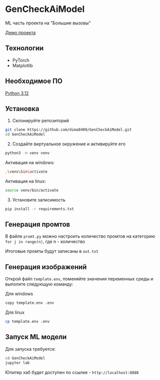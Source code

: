 # GenCheckAiModel
ML часть проекта на "Большие вызовы"

[Демо проекта](hhttps://github.com/dima0409/GenCheckAIBot)

## Технологии 
- PyTorch
- Matplotlib

## Необходимое ПО
[Python 3.12](https://www.python.org/downloads)

## Установка

1. Склонируйте репозиторий
```bash
git clone https://github.com/dima0409/GenCheckAiModel.git
cd GenCheckAiModel
```

2. Создайте виртуальное окружение и активируйте его
```bash
python3 -m venv venv
```
Активация на windows:
```bash
.\venv\bin\activate
```
Активация на linux:
```bash
source venv/bin/activate
```

3. Установите записимость
```bash
pip install -r requirements.txt
```

## Генерация промтов

В файле `promt.py` можно настроить количество промтов на категорию
`for j in range(n)`, где n - количество

Итоговые промты будут записаны в `out.txt`

## Генерация изображений
Открой файл `template.env`, поменяйте значения переменных среды и выполите следующую команду:

Для windows
```bash
copy template.env .env
```
Для linux
```bash
cp template.env .env
```

## Запуск ML модели
Для запуска требуется:
```bash
cd GenCheckAiModel
jupyter lab
```

Юпитер хаб будет доступен по ссылке - `http://localhost:8888`